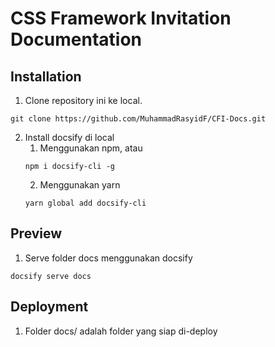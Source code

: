 # CSS Framework Invitation Documentation

## Installation
1. Clone repository ini ke local.
```
git clone https://github.com/MuhammadRasyidF/CFI-Docs.git
```
2. Install docsify di local
    1. Menggunakan npm, atau
    ```
    npm i docsify-cli -g
    ```
    2. Menggunakan yarn
    ```
    yarn global add docsify-cli
    ```

## Preview
1. Serve folder docs menggunakan docsify
```
docsify serve docs
```

## Deployment
1. Folder docs/ adalah folder yang siap di-deploy